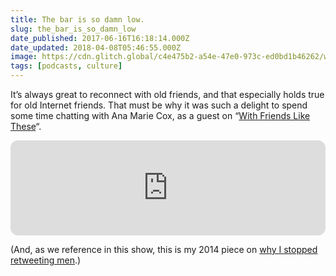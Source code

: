 ```yaml
---
title: The bar is so damn low.
slug: the_bar_is_so_damn_low
date_published: 2017-06-16T16:18:14.000Z
date_updated: 2018-04-08T05:46:55.000Z
image: https://cdn.glitch.global/c4e475b2-a54e-47e0-973c-ed0bd1b46262/with-friends-like-these-podcast.jpeg?v=1669785592546
tags: [podcasts, culture]
---
```


It’s always great to reconnect with old friends, and that especially holds true for old Internet friends. That must be why it was such a delight to spend some time chatting with Ana Marie Cox, as a guest on “[With Friends Like These](https://crooked.com/podcast/surprised-you-called-me-a-feminist/)“.

<iframe style="border-radius:12px" src="https://open.spotify.com/embed/episode/6uMtpABabOXSskhGJbT57p?utm_source=generator&theme=0" width="100%" height="152" frameBorder="0" allowfullscreen="" allow="autoplay; clipboard-write; encrypted-media; fullscreen; picture-in-picture" loading="lazy"></iframe>

(And, as we reference in this show, this is my 2014 piece on [why I stopped retweeting men](https://medium.com/the-web-we-make/the-year-i-didnt-retweet-men-79403a7eade1).)
